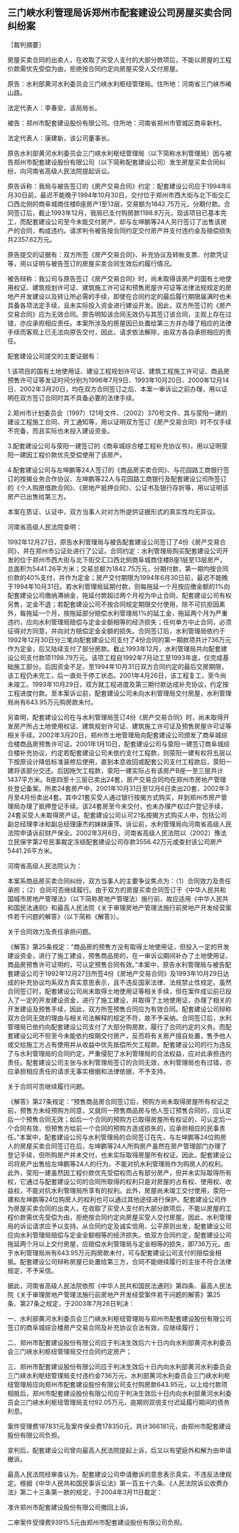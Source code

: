 ## 三门峡水利管理局诉郑州市配套建设公司房屋买卖合同纠纷案

［裁判摘要］

房屋买卖合同的出卖人，在收取了买受人支付的大部分款项后，不能以房屋的工程价款需优先受偿为由，拒绝按合同约定向房屋买受人交付房屋。



原告：水利部黄河水利委员会三门峡水利枢纽管理局。住所地：河南省三门峡市崤山路。

法定代表人：李春安，该局局长。

被告：郑州市配套建设股份有限公司。住所地：河南省郑州市管城区商阜新村。

法定代表人：康建新，该公司董事长。

原告水利部黄河水利委员会三门峡水利枢纽管理局（以下简称水利管理局）因与被告郑州市配套建设股份有限公司（以下简称配套建设公司）发生房屋买卖合同纠纷，向河南省高级人民法院提起诉讼。

原告诉称：我局与被告签订的《房产交易合同》约定：配套建设公司应于1994年6月30日前，最迟不能晚于1994年10月30日，交付位于郑州市西大街与北下街交汇口西北侧的商阜城商住楼B座房产1至13层，交易额为1842.75万元，分期付款。合同签订后，截止1993年12月，我局已支付购房款1198.8万元，现该项目已基本完工，而配套建设公司至今未能交付房产，却与左坤鹏等24人另行签订了出售该房产的合同，构成违约。请求判令被告按合同约定交付房产并支付违约金及赔偿损失共2357.62万元。

原告提交的证据有：双方所签《房产交易合同》、补充协议及转帐支票、付款凭证等，用以证明与被告签订的房屋买卖合同生效后的履行情况。

被告辩称：我公司与原告签订《房产交易合同》时，尚未取得该房产的国有土地使用权证、建筑规划许可证、建筑施工许可证和预售房屋许可证等法律法规规定的房地产开发建设以及转让所必需的手续，即使在合同约定的最后履行期限届满时也未具备各项法定手续，且未实际投入资金进行建设开发。因此，双方所签订的《房产交易合同》应为无效合同。原告明知该合同无效仍与其签订该合同，主观上存在过错，亦应承担相应责任。本案所涉及的房屋因已处置给第三方并办理了相应的法律手续而客观上已无法向原告交付，因此，请求依法解除，由双方各自承担相应的责任。

配套建设公司提交的主要证据有：

1.该项目的国有土地使用证、建设工程规划许可证、建筑工程施工许可证、商品房预售许可证等发证时间分别为1996年7月9日、1993年10月20日、2000年12月14日、2002年3月20日，均在双方合同签订之后、本案一审诉讼之前办理，用以证明在双方签订合同时其不具备必要的法律手续。

2.郑州市计划委员会（1997）121号文件、（2002）370号文件、其与荥阳一建的建设工程施工合同、开工通知等，用以证明双方签订《房产交易合同》时不仅手续不完备，而且实际也未投入建设资金。

3.配套建设公司与荥阳一建签订的《商阜城综合楼工程补充协议书》，用以证明荥阳一建因工程价款优先受偿使用了该房产。

4.配套建设公司与左坤鹏等24人签订的《商品房买卖合同》、与花园路工商银行签订的按揭业务合作协议、左坤鹏等22人与花园路工商银行及配套建设公司所签订的《个人购房借款合同》、《房地产抵押合同》、公证书及银行存折等，用以证明该房产已出售给第三方。

本案在质证、认证中，双方当事人对对方所提供证据形式的真实性均无异议。

河南省高级人民法院查明：

1992年12月27日，原告水利管理局与被告配套建设公司签订了4份《房产交易合同》，并在郑州市公证处进行了公证。合同约定：水利管理局购买配套建设公司开发的位于郑州市西大街与北下街交汇口西北侧商阜城商住楼B座1层至13层房产，总面积为5441.26平方米；交易总额为1842.75万元，分期付款，第一期均按合同价款的40%支付，并作为定金；房产交付期限为1994年6月30日前，最迟不能晚于1994年10月31日。若水利管理局延期付款，则每拖延一个月按应缴金额的1%向配套建设公司缴纳滞纳金，拖延付款超过两个月视为中止合同，配套建设公司有权另售，定金不退；若配套建设公司不按合同规定期限交付使用，除不可抗拒因素外，每拖延一个月，按拖延部分赔偿水利管理局1%的延工金，拖延两个月为严重违约，应向水利管理局赔偿与定金全额相等的经济损失；任何单方中止合同，必须征得对方同意，并向对方赔偿定金全额的损失。合同签订后，水利管理局依约于1992年12月30日分三笔向配套建设公司支付了4份合同的第一期款项共计736万元作为定金，后又陆续支付了部分房款。截止1993年12月，水利管理局共向配套建设公司支付款项1198.79万元。该项工程自1992年7月动工至1993年底，仅完成基础施工部分。后因资金不足，至1994年10月31日双方合同约定的最后交房期限，该工程仍未完工，后一直处于停工状态。2001年4月26日，该工程复工，至今尚未竣工。1993年10月29日，双方就工程进度及第三期付款达成补充协议，约定按工程进度付款。至本案诉讼前，配套建设公司未向水利管理局交付房屋，水利管理局尚有643.95万元购房款未付。

另查明，配套建设公司在与水利管理局签订4份《房产交易合同》时，尚未取得开发房产所占土地使用权证、建筑规划许可证、建筑施工许可证及预售房屋许可证等相关手续。2002年3月20日，郑州市土地管理局向配套建设公司颁发了商阜城综合楼商品房预售许可证。2001年1月10日，配套建设公司与荥阳一建签订商阜城综合楼补充协议，约定若配套建设公司未依约支付工程款，则荥阳一建有权将五层以下按原设计降低标准装修后使用，直到本息收回或配套公司支付工程款后，荥阳一建将该部分交还。后因拖欠工程款，荥阳一建实际占有该房产B座一至三层共计1437平方米。B座四至十三层已卖出24套，房产交易合同均在郑州市房地产管理处登记备案。所卖24套房产中，2001年10月31日至12月6日卖出20套，2002年3月至4月份卖出4套。其中21套买受人通过银行按揭方式购买，并到郑州市房产管理局办理了抵押登记手续。该24套房至今未交付，也未办理产权过户登记手续，24套买受人未取得房产证。配套建设公司认可21名按揭方式购买人中，包括公司副总经理李冰和副总经理康杰的妹妹康萍。诉讼前，水利管理局向河南省高级人民法院申请诉前财产保全。2002年3月6日，河南省高级人民法院以（2002）豫法立民保字第2号民事裁定冻结配套建设公司存款3556.42万元或查封该公司房产5441.26平方米。

河南省高级人民法院认为：

本案系商品房买卖合同纠纷，双方当事人的主要争议焦点为：（1）合同效力及责任承担；（2）合同可否继续履行。由于双方的房屋买卖合同签订于《中华人民共和国城市房地产管理法》（以下简称房地产管理法）施行前，故应适用《中华人民共和国民法通则》和最高人民法院《关于审理房地产管理法施行前房地产开发经营案件若干问题的解答》（以下简称《解答》）。

关于合同效力及责任承担问题。

《解答》第25条规定：“商品房的预售方没有取得土地使用证，但投入一定的开发建设资金，进行了施工建设，预售商品房的，在一审诉讼期间补办了土地使用证、商品房预售许可证明的，可认定预售合同有效。”本案中，原告水利管理局与被告配套建设公司于1992年12月27日所签4份《房地产交易合同》及1993年10月29日达成的补充协议均系双方真实意思表示，且不违反国家法律、法规禁止性规定。虽然合同签订时，配套建设公司尚未取得土地使用证等相关手续，但在案件成讼前已投入了一定的开发建设资金，进行了施工建设，并取得了土地使用证，办理了相关的开发建设及预售手续，因此，双方所签预售合同应为有效合同。配套建设公司辩称双方合同无效的理由与相关司法解释的规定不符，故不予采纳。合同签订后，水利管理局已依约向配套建设公司支付了大部分购房款，履行了合同约定的义务。而配套建设公司不但至今未能依约按期交付房产，反而将有关房产擅自处置，售予他人或交给施工方占有使用并从收益中优先抵偿所欠工程款。配套建设公司的行为违反了与水利管理局的合同约定，严重侵犯了水利管理局的合法权益，应对此承担违约责任。配套建设公司主张与水利管理局签订的合同无效，水利管理局也有过错，亦应承担相应责任的请求无事实根据和法律依据，不予支持。

关于合同可否继续履行问题。

《解答》第27条规定：“预售商品房合同签订后，预购方尚未取得房屋所有权证之前，预售方未经预购方同意，又就同一预售商品房与他人签订预售合同的，应认定后一个预售合同无效；如后一个合同的预购方已取得房屋所有权证的，可认定后一个合同有效，但预售方给前一个合同的预购方造成损失的，应承担相应的民事责任。”本案中，配套建设公司与水利管理局的合同签订在先，与左坤鹏等24位购房人的房屋买卖合同签订在后，左坤鹏等24人所购房产虽然在房产管理部门办理了登记手续，但所购房产并未交付，也未实际取得房屋所有权证。因此，配套建设公司将房产出售给左坤鹏等24人的行为，不能对抗水利管理局作为购房人的权利。此外，荥阳一建虽然因工程价款优先受偿权而占有部分房产，但并未实际取得所有权，它通过与配套建设公司的合同所取得的权利只是对房屋的占有权、使用权、收益权，不能对抗水利管理局所享有的权利。此外，房屋尚未竣工交付使用，荥阳一建和左坤鹏等24位购房人的权利也可以通过其他途径进行保护。配套建设公司作为房屋买卖合同的出卖人，在收取了买受人支付的大部分款项后，不能以房屋的工程价款需优先受偿为由，拒绝按合同约定向房屋买受人交付房屋。因此，水利管理局的诉讼请求应予以支持。从合同约定及诚实信用、公平原则出发，配套建设公司应向水利管理局赔偿与定金全额相等的经济损失。依双方合同约定，配套建设公司拖延两个月以上交付房屋，应赔偿水利管理局与定金相等的损失，即736万元。由于水利管理局尚有643.95万元购房款未付，可与配套建设公司支付的赔偿金相抵。配套建设公司辩称房屋已处置给第三方，合同不能继续履行的主张不符合法律规定，不予采信。

据此，河南省高级人民法院依照《中华人民共和国民法通则》第四条、最高人民法院《关于审理房地产管理法施行前房地产开发经营案件若干问题的解答》第25条、第27条之规定，于2003年7月26日判决：

一、水利部黄河水利委员会三门峡水利枢纽管理局与郑州市配套建设股份有限公司签订的商阜城综合楼房产交易合同及补充协议合法有效，应继续履行；

二、郑州市配套建设股份有限公司应于判决生效后六十日内向水利部黄河水利委员会三门峡水利枢纽管理局交付合同约定房产；

三、郑州市配套建设股份有限公司应于判决生效后十日内向水利部黄河水利委员会三门峡水利枢纽管理局支付违约金736万元，水利部黄河水利委员会三门峡水利枢纽管理局应向郑州市配套建设股份有限公司支付购房款643.95元，以上给付款项相抵后，郑州市配套建设股份有限公司应于判决生效后十日内向水利部黄河水利委员会三门峡水利枢纽管理局支付92.05万元，逾期则双倍支付迟延履行期间的债务利息。

案件受理费187831元及案件保全费178350元，共计366181元，由郑州市配套建设股份有限公司负担。

宣判后，配套建设公司曾向最高人民法院提起上诉，后又以有望庭外和解为由申请撤诉。

最高人民法院经审查认为，配套建设公司申请撤诉的意思表示真实，不违反法律规定。根据《中华人民共和国民事诉讼法》第一百五十六条、《人民法院诉讼收费办法》第二十三条第一款的规定，于2004年3月11日裁定：

准许郑州市配套建设股份有限公司撤回上诉。

二审案件受理费93915.5元由郑州市配套建设股份有限公司负担。

